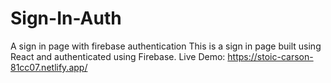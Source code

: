 # Sign-In-Auth
A sign in page with firebase authentication
This is a sign in page built using React and authenticated using Firebase.
Live Demo: https://stoic-carson-81cc07.netlify.app/
